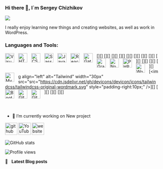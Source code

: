 ### Hi there 👋, I`m Sergey Chizhikov

![](https://napli.ru/github.png)

I really enjoy learning new things and creating websites, as well as work in WordPress.

### Languages and Tools:

[<img align="left" alt="Visual Studio Code" width="30px" src="https://cdn.jsdelivr.net/gh/devicons/devicon/icons/vscode/vscode-original.svg" style="padding-right:10px;" />][]
[<img align="left" alt="HTML5" width="30px" src="https://cdn.jsdelivr.net/gh/devicons/devicon/icons/html5/html5-original.svg" style="padding-right:10px;" />][]
[<img align="left" alt="CSS3" width="30px" src="https://cdn.jsdelivr.net/gh/devicons/devicon/icons/css3/css3-original.svg" style="padding-right:10px;" />][]
[<img align="left" alt="Sass" width="30px" src="https://cdn.jsdelivr.net/gh/devicons/devicon/icons/sass/sass-original.svg" style="padding-right:10px;" />][]
[<img align="left" alt="JavaScript" width="30px" src="https://cdn.jsdelivr.net/gh/devicons/devicon/icons/javascript/javascript-original.svg" style="padding-right:10px;" />][]
[<img align="left" alt="React" width="30px" src="https://cdn.jsdelivr.net/gh/devicons/devicon/icons/react/react-original.svg" style="padding-right:10px;" />][]
[<img align="left" alt="Gatsby" width="30px" src="https://cdn.jsdelivr.net/gh/devicons/devicon/icons/gatsby/gatsby-original.svg" style="padding-right:10px;" />][]
[<img align="left" alt="GraphQL" width="30px" src="https://cdn.jsdelivr.net/gh/devicons/devicon/icons/graphql/graphql-plain.svg" style="padding-right:10px;" />][]
[<img align="left" alt="Node.js" width="30px" src="https://cdn.jsdelivr.net/gh/devicons/devicon/icons/nodejs/nodejs-original.svg" style="padding-right:10px;" />][]
[<img align="left" alt="PHP" width="30px" src="https://cdn.jsdelivr.net/gh/devicons/devicon/icons/php/php-original.svg" style="padding-right:10px;" />][]
[<img align="left" alt="WordPress" width="30px" src="https://cdn.jsdelivr.net/gh/devicons/devicon/icons/wordpress/wordpress-original.svg" style="padding-right:10px;" />][]
[<img align="left" alt="MySQL" width="30px" src="https://cdn.jsdelivr.net/gh/devicons/devicon/icons/mysql/mysql-original.svg" style="padding-right:10px;" />][]
[<img align="left" alt="Tailwind" width="30px" src="src="https://cdn.jsdelivr.net/gh/devicons/devicon/icons/tailwindcss/tailwindcss-original-wordmark.svg" style="padding-right:10px;" />][]
[<img align="left" alt="Bootstrap" width="30px" src="https://cdn.jsdelivr.net/gh/devicons/devicon/icons/bootstrap/bootstrap-original-wordmark.svg" style="padding-right:10px;" />][]
[<img align="left" alt="Git" width="30px" src="https://cdn.jsdelivr.net/gh/devicons/devicon/icons/git/git-original.svg" style="padding-right:10px;" />][]
[<img align="left" alt="GitHub" width="30px" src="https://cdn.jsdelivr.net/gh/devicons/devicon/icons/github/github-original.svg" style="padding-right:10px;" />][]

<br />
<br />

- 🔭 I’m currently working on New project

[<img src='https://cdn.simpleicons.org/github/ffc124' alt='github' height='40'>](https://github.com/SergioChizhikov) [<img src='https://cdn.simpleicons.org/youtube/ffc124' alt='YouTube' height='40'>](https://www.youtube.com/channel/UCYnxIB9mCubB_3LBSvqBwOA)
[<img src='https://cdn.simpleicons.org/icloud/ffc124' alt='website' height='40'>](https://napli.ru)

![GitHub stats](https://github-readme-stats.vercel.app/api?username=SergioChizhikov&show_icons=true&count_private=true)

![Profile views](https://gpvc.arturio.dev/SergioChizhikov)
<br/>

📕 &nbsp; **Latest Blog posts**

<!-- BLOG-POST-LIST:START -->
<!-- BLOG-POST-LIST:END -->
